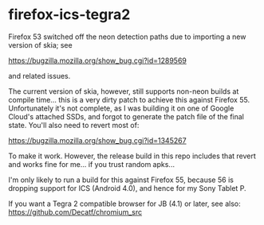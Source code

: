 # firefox-ics-tegra2

Firefox 53 switched off the neon detection paths due to importing a new version of skia; see

https://bugzilla.mozilla.org/show_bug.cgi?id=1289569

and related issues.

The current version of skia, however, still supports non-neon builds at compile time...
this is a very dirty patch to achieve this against Firefox 55. Unfortunately it's not complete,
as I was building it on one of Google Cloud's attached SSDs, and forgot to generate
the patch file of the final state. You'll also need to revert most of:

https://bugzilla.mozilla.org/show_bug.cgi?id=1345267

To make it work. However, the release build in this repo includes that revert and
works fine for me... if you trust random apks...

I'm only likely to run a build for this against Firefox 55, because 56 is dropping support
for ICS (Android 4.0), and hence for my Sony Tablet P.

If you want a Tegra 2 compatible browser for JB (4.1) or later, see also:
https://github.com/Decatf/chromium_src



